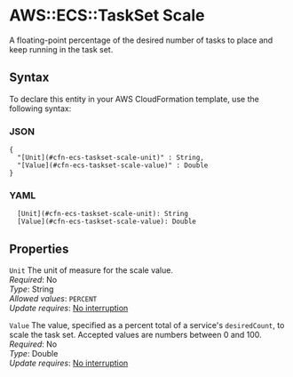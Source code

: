 # AWS::ECS::TaskSet Scale<a name="aws-properties-ecs-taskset-scale"></a>

A floating\-point percentage of the desired number of tasks to place and keep running in the task set\.

## Syntax<a name="aws-properties-ecs-taskset-scale-syntax"></a>

To declare this entity in your AWS CloudFormation template, use the following syntax:

### JSON<a name="aws-properties-ecs-taskset-scale-syntax.json"></a>

```
{
  "[Unit](#cfn-ecs-taskset-scale-unit)" : String,
  "[Value](#cfn-ecs-taskset-scale-value)" : Double
}
```

### YAML<a name="aws-properties-ecs-taskset-scale-syntax.yaml"></a>

```
  [Unit](#cfn-ecs-taskset-scale-unit): String
  [Value](#cfn-ecs-taskset-scale-value): Double
```

## Properties<a name="aws-properties-ecs-taskset-scale-properties"></a>

`Unit`  <a name="cfn-ecs-taskset-scale-unit"></a>
The unit of measure for the scale value\.  
*Required*: No  
*Type*: String  
*Allowed values*: `PERCENT`  
*Update requires*: [No interruption](https://docs.aws.amazon.com/AWSCloudFormation/latest/UserGuide/using-cfn-updating-stacks-update-behaviors.html#update-no-interrupt)

`Value`  <a name="cfn-ecs-taskset-scale-value"></a>
The value, specified as a percent total of a service's `desiredCount`, to scale the task set\. Accepted values are numbers between 0 and 100\.  
*Required*: No  
*Type*: Double  
*Update requires*: [No interruption](https://docs.aws.amazon.com/AWSCloudFormation/latest/UserGuide/using-cfn-updating-stacks-update-behaviors.html#update-no-interrupt)